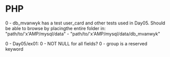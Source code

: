 # PHP

0	-	db_mvanwyk has a test user_card and other tests used in Day05.
		Should be able to browse by placingthe entire folder in:
		"path/to/'x'AMP/mysql/data"
		-
		"path/to/'x'AMP/mysql/data/db_mvanwyk"

0	-	Day05/ex01:
	0	-	NOT NULL for all fields?
	0	-	group is a reserved keyword

